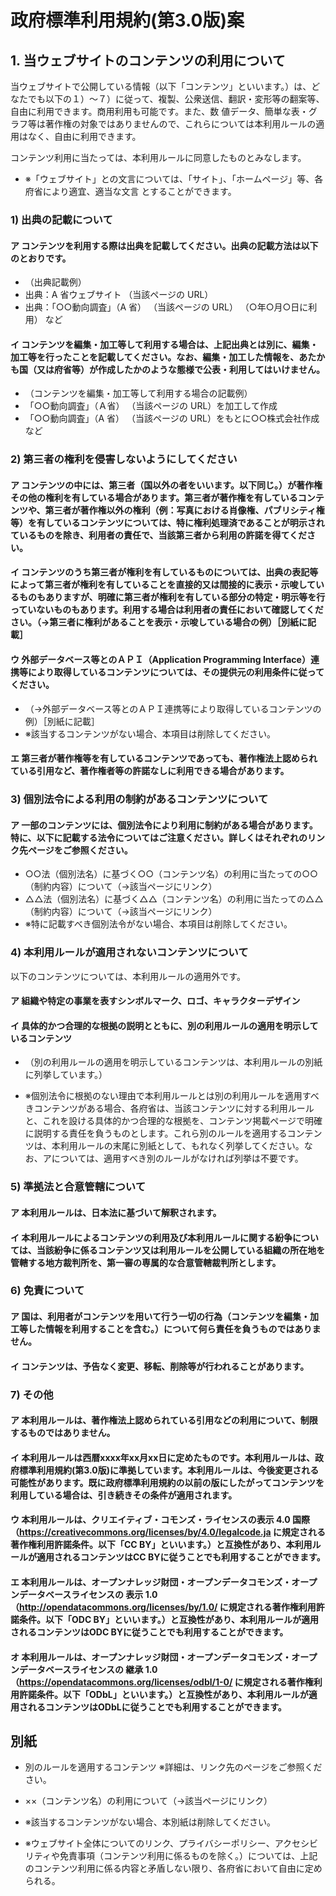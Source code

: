 # 政府標準利用規約(第3.0版)案

## 1. 当ウェブサイトのコンテンツの利用について

当ウェブサイトで公開している情報（以下「コンテンツ」といいます。）は、どなたでも以下の１）～７）に従って、複製、公衆送信、翻訳・変形等の翻案等、自由に利用できます。商用利用も可能です。また、数
値データ、簡単な表・グラフ等は著作権の対象ではありませんので、これらについては本利用ルールの適用はなく、自由に利用できます。

コンテンツ利用に当たっては、本利用ルールに同意したものとみなします。

- ※「ウェブサイト」との文言については、「サイト」、「ホームページ」等、各府省により適宜、適当な文言
とすることができます。

### 1) 出典の記載について

#### ア コンテンツを利用する際は出典を記載してください。出典の記載方法は以下のとおりです。

- （出典記載例）
- 出典：A 省ウェブサイト （当該ページの URL）
- 出典：「○○動向調査」（A 省） （当該ページの URL） （○年○月○日に利用） など

#### イ コンテンツを編集・加工等して利用する場合は、上記出典とは別に、編集・加工等を行ったことを記載してください。なお、編集・加工した情報を、あたかも国（又は府省等）が作成したかのような態様で公表・利用してはいけません。

- （コンテンツを編集・加工等して利用する場合の記載例）
- 「○○動向調査」（Ａ省） （当該ページの URL）を加工して作成
- 「○○動向調査」（A 省） （当該ページの URL）をもとに○○株式会社作成 など

### 2) 第三者の権利を侵害しないようにしてください

#### ア コンテンツの中には、第三者（国以外の者をいいます。以下同じ。）が著作権その他の権利を有している場合があります。第三者が著作権を有しているコンテンツや、第三者が著作権以外の権利（例：写真における肖像権、パブリシティ権等）を有しているコンテンツについては、特に権利処理済であることが明示されているものを除き、利用者の責任で、当該第三者から利用の許諾を得てください。

#### イ コンテンツのうち第三者が権利を有しているものについては、出典の表記等によって第三者が権利を有していることを直接的又は間接的に表示・示唆しているものもありますが、明確に第三者が権利を有している部分の特定・明示等を行っていないものもあります。利用する場合は利用者の責任において確認してください。（→第三者に権利があることを表示・示唆している場合の例）［別紙に記載］

#### ウ 外部データベース等とのＡＰＩ（Application Programming Interface）連携等により取得しているコンテンツについては、その提供元の利用条件に従ってください。

- （→外部データベース等とのＡＰＩ連携等により取得しているコンテンツの例）［別紙に記載］
- ※該当するコンテンツがない場合、本項目は削除してください。

#### エ 第三者が著作権等を有しているコンテンツであっても、著作権法上認められている引用など、著作権者等の許諾なしに利用できる場合があります。

### 3) 個別法令による利用の制約があるコンテンツについて

#### ア 一部のコンテンツには、個別法令により利用に制約がある場合があります。特に、以下に記載する法令についてはご注意ください。詳しくはそれぞれのリンク先ページをご参照ください。

- ○○法（個別法名）に基づく○○（コンテンツ名）の利用に当たっての○○（制約内容）について（→該当ページにリンク）
- △△法（個別法名）に基づく△△（コンテンツ名）の利用に当たっての△△（制約内容）について（→該当ページにリンク） 
- ※特に記載すべき個別法令がない場合、本項目は削除してください。

### 4) 本利用ルールが適用されないコンテンツについて

以下のコンテンツについては、本利用ルールの適用外です。

#### ア 組織や特定の事業を表すシンボルマーク、ロゴ、キャラクターデザイン

#### イ 具体的かつ合理的な根拠の説明とともに、別の利用ルールの適用を明示しているコンテンツ

- （別の利用ルールの適用を明示しているコンテンツは、本利用ルールの別紙に列挙しています。）

- ※個別法令に根拠のない理由で本利用ルールとは別の利用ルールを適用すべきコンテンツがある場合、各府省は、当該コンテンツに対する利用ルールと、これを設ける具体的かつ合理的な根拠を、コンテンツ掲載ページで明確に説明する責任を負うものとします。これら別のルールを適用するコンテンツは、本利用ルールの末尾に別紙として、もれなく列挙してください。なお、アについては、適用すべき別のルールがなければ列挙は不要です。

### 5) 準拠法と合意管轄について

#### ア 本利用ルールは、日本法に基づいて解釈されます。

#### イ 本利用ルールによるコンテンツの利用及び本利用ルールに関する紛争については、当該紛争に係るコンテンツ又は利用ルールを公開している組織の所在地を管轄する地方裁判所を、第一審の専属的な合意管轄裁判所とします。

### 6) 免責について

#### ア 国は、利用者がコンテンツを用いて行う一切の行為（コンテンツを編集・加工等した情報を利用することを含む。）について何ら責任を負うものではありません。

#### イ コンテンツは、予告なく変更、移転、削除等が行われることがあります。

### 7) その他

#### ア 本利用ルールは、著作権法上認められている引用などの利用について、制限するものではありません。

#### イ 本利用ルールは西暦xxxx年xx月xx日に定めたものです。本利用ルールは、政府標準利用規約(第3.0版)に準拠しています。本利用ルールは、今後変更される可能性があります。既に政府標準利用規約の以前の版にしたがってコンテンツを利用している場合は、引き続きその条件が適用されます。

#### ウ 本利用ルールは、クリエイティブ・コモンズ・ライセンスの表示 4.0 国際（https://creativecommons.org/licenses/by/4.0/legalcode.ja に規定される著作権利用許諾条件。以下「CC BY」といいます。）と互換性があり、本利用ルールが適用されるコンテンツはCC BYに従うことでも利用することができます。

#### エ 本利用ルールは、オープンナレッジ財団・オープンデータコモンズ・オープンデータベースライセンスの 表示 1.0（http://opendatacommons.org/licenses/by/1.0/ に規定される著作権利用許諾条件。以下「ODC BY」といいます。）と互換性があり、本利用ルールが適用されるコンテンツはODC BYに従うことでも利用することができます。

#### オ 本利用ルールは、オープンナレッジ財団・オープンデータコモンズ・オープンデータベースライセンスの 継承 1.0（https://opendatacommons.org/licenses/odbl/1-0/ に規定される著作権利用許諾条件。以下「ODbL」といいます。）と互換性があり、本利用ルールが適用されるコンテンツはODbLに従うことでも利用することができます。



## 別紙

- 別のルールを適用するコンテンツ ※詳細は、リンク先のぺージをご参照ください。
- ××（コンテンツ名）の利用について（→該当ページにリンク）

- ※該当するコンテンツがない場合、本別紙は削除してください。
- ※ウェブサイト全体についてのリンク、プライバシーポリシー、アクセシビリティや免責事項（コンテンツ利用に係るものを除く。）については、上記のコンテンツ利用に係る内容と矛盾しない限り、各府省において自由に定められる。
